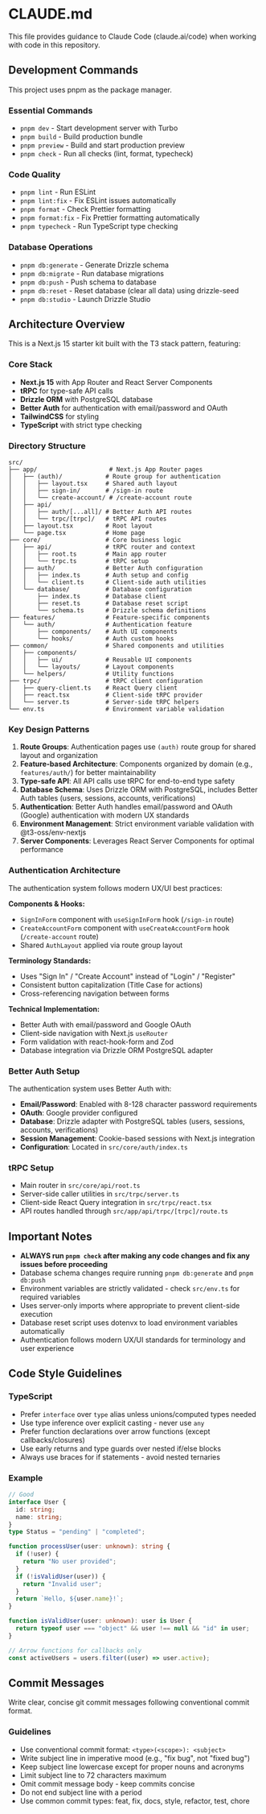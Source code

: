 # CLAUDE.md

This file provides guidance to Claude Code (claude.ai/code) when working with code in this repository.

## Development Commands

This project uses pnpm as the package manager.

### Essential Commands

- `pnpm dev` - Start development server with Turbo
- `pnpm build` - Build production bundle
- `pnpm preview` - Build and start production preview
- `pnpm check` - Run all checks (lint, format, typecheck)

### Code Quality

- `pnpm lint` - Run ESLint
- `pnpm lint:fix` - Fix ESLint issues automatically
- `pnpm format` - Check Prettier formatting
- `pnpm format:fix` - Fix Prettier formatting automatically
- `pnpm typecheck` - Run TypeScript type checking

### Database Operations

- `pnpm db:generate` - Generate Drizzle schema
- `pnpm db:migrate` - Run database migrations
- `pnpm db:push` - Push schema to database
- `pnpm db:reset` - Reset database (clear all data) using drizzle-seed
- `pnpm db:studio` - Launch Drizzle Studio

## Architecture Overview

This is a Next.js 15 starter kit built with the T3 stack pattern, featuring:

### Core Stack

- **Next.js 15** with App Router and React Server Components
- **tRPC** for type-safe API calls
- **Drizzle ORM** with PostgreSQL database
- **Better Auth** for authentication with email/password and OAuth
- **TailwindCSS** for styling
- **TypeScript** with strict type checking

### Directory Structure

```text
src/
├── app/                    # Next.js App Router pages
│   ├── (auth)/            # Route group for authentication
│   │   ├── layout.tsx     # Shared auth layout
│   │   ├── sign-in/       # /sign-in route
│   │   └── create-account/ # /create-account route
│   ├── api/
│   │   ├── auth/[...all]/ # Better Auth API routes
│   │   └── trpc/[trpc]/   # tRPC API routes
│   ├── layout.tsx         # Root layout
│   └── page.tsx           # Home page
├── core/                  # Core business logic
│   ├── api/               # tRPC router and context
│   │   ├── root.ts        # Main app router
│   │   └── trpc.ts        # tRPC setup
│   ├── auth/              # Better Auth configuration
│   │   ├── index.ts       # Auth setup and config
│   │   └── client.ts      # Client-side auth utilities
│   └── database/          # Database configuration
│       ├── index.ts       # Database client
│       ├── reset.ts       # Database reset script
│       └── schema.ts      # Drizzle schema definitions
├── features/              # Feature-specific components
│   └── auth/              # Authentication feature
│       ├── components/    # Auth UI components
│       └── hooks/         # Auth custom hooks
├── common/                # Shared components and utilities
│   ├── components/
│   │   ├── ui/            # Reusable UI components
│   │   └── layouts/       # Layout components
│   └── helpers/           # Utility functions
├── trpc/                  # tRPC client configuration
│   ├── query-client.ts    # React Query client
│   ├── react.tsx          # Client-side tRPC provider
│   └── server.ts          # Server-side tRPC helpers
└── env.ts                 # Environment variable validation
```

### Key Design Patterns

1. **Route Groups**: Authentication pages use `(auth)` route group for shared layout and organization
2. **Feature-based Architecture**: Components organized by domain (e.g., `features/auth/`) for better maintainability
3. **Type-safe API**: All API calls use tRPC for end-to-end type safety
4. **Database Schema**: Uses Drizzle ORM with PostgreSQL, includes Better Auth tables (users, sessions, accounts, verifications)
5. **Authentication**: Better Auth handles email/password and OAuth (Google) authentication with modern UX standards
6. **Environment Management**: Strict environment variable validation with @t3-oss/env-nextjs
7. **Server Components**: Leverages React Server Components for optimal performance

### Authentication Architecture

The authentication system follows modern UX/UI best practices:

**Components & Hooks:**

- `SignInForm` component with `useSignInForm` hook (`/sign-in` route)
- `CreateAccountForm` component with `useCreateAccountForm` hook (`/create-account` route)
- Shared `AuthLayout` applied via route group layout

**Terminology Standards:**

- Uses "Sign In" / "Create Account" instead of "Login" / "Register"
- Consistent button capitalization (Title Case for actions)
- Cross-referencing navigation between forms

**Technical Implementation:**

- Better Auth with email/password and Google OAuth
- Client-side navigation with Next.js `useRouter`
- Form validation with react-hook-form and Zod
- Database integration via Drizzle ORM PostgreSQL adapter

### Better Auth Setup

The authentication system uses Better Auth with:

- **Email/Password**: Enabled with 8-128 character password requirements
- **OAuth**: Google provider configured
- **Database**: Drizzle adapter with PostgreSQL tables (users, sessions, accounts, verifications)
- **Session Management**: Cookie-based sessions with Next.js integration
- **Configuration**: Located in `src/core/auth/index.ts`

### tRPC Setup

- Main router in `src/core/api/root.ts`
- Server-side caller utilities in `src/trpc/server.ts`
- Client-side React Query integration in `src/trpc/react.tsx`
- API routes handled through `src/app/api/trpc/[trpc]/route.ts`

## Important Notes

- **ALWAYS run `pnpm check` after making any code changes and fix any issues before proceeding**
- Database schema changes require running `pnpm db:generate` and `pnpm db:push`
- Environment variables are strictly validated - check `src/env.ts` for required variables
- Uses server-only imports where appropriate to prevent client-side execution
- Database reset script uses dotenvx to load environment variables automatically
- Authentication follows modern UX/UI standards for terminology and user experience

## Code Style Guidelines

### TypeScript

- Prefer `interface` over `type` alias unless unions/computed types needed
- Use type inference over explicit casting - never use `any`
- Prefer function declarations over arrow functions (except callbacks/closures)
- Use early returns and type guards over nested if/else blocks
- Always use braces for if statements - avoid nested ternaries

### Example

```typescript
// Good
interface User {
  id: string;
  name: string;
}
type Status = "pending" | "completed";

function processUser(user: unknown): string {
  if (!user) {
    return "No user provided";
  }
  if (!isValidUser(user)) {
    return "Invalid user";
  }
  return `Hello, ${user.name}!`;
}

function isValidUser(user: unknown): user is User {
  return typeof user === "object" && user !== null && "id" in user;
}

// Arrow functions for callbacks only
const activeUsers = users.filter((user) => user.active);
```

## Commit Messages

Write clear, concise git commit messages following conventional commit format.

### Guidelines

- Use conventional commit format: `<type>(<scope>): <subject>`
- Write subject line in imperative mood (e.g., "fix bug", not "fixed bug")
- Keep subject line lowercase except for proper nouns and acronyms
- Limit subject line to 72 characters maximum
- Omit commit message body - keep commits concise
- Do not end subject line with a period
- Use common commit types: feat, fix, docs, style, refactor, test, chore
